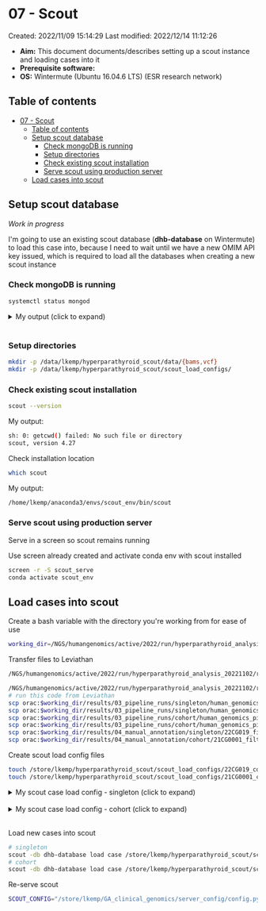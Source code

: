 # 07 - Scout

Created: 2022/11/09 15:14:29
Last modified: 2022/12/14 11:12:26

- **Aim:** This document documents/describes setting up a scout instance and loading cases into it
- **Prerequisite software:**
- **OS:** Wintermute (Ubuntu 16.04.6 LTS) (ESR research network)

## Table of contents

- [07 - Scout](#07---scout)
  - [Table of contents](#table-of-contents)
  - [Setup scout database](#setup-scout-database)
    - [Check mongoDB is running](#check-mongodb-is-running)
    - [Setup directories](#setup-directories)
    - [Check existing scout installation](#check-existing-scout-installation)
    - [Serve scout using production server](#serve-scout-using-production-server)
  - [Load cases into scout](#load-cases-into-scout)

## Setup scout database

*Work in progress*

I'm going to use an existing scout database (**dhb-database** on Wintermute) to load this case into, because I need to wait until we have a new OMIM API key issued, which is required to load all the databases when creating a new scout instance

### Check mongoDB is running

```bash
systemctl status mongod
```

<details><summary markdown="span">My output (click to expand)</summary>

```bash
● mongod.service - MongoDB Database Server
   Loaded: loaded (/lib/systemd/system/mongod.service; disabled; vendor preset: enabled)
   Active: failed (Result: exit-code) since Mon 2022-11-28 11:08:08 NZDT; 49min ago
     Docs: https://docs.mongodb.org/manual
  Process: 26953 ExecStart=/usr/bin/mongod --config /etc/mongod.conf (code=exited, status=48)
 Main PID: 26953 (code=exited, status=48)
```

</details>
<br/>

### Setup directories

```bash
mkdir -p /data/lkemp/hyperparathyroid_scout/data/{bams,vcf}
mkdir -p /data/lkemp/hyperparathyroid_scout/scout_load_configs/
```

### Check existing scout installation

```bash
scout --version
```

My output:

```bash
sh: 0: getcwd() failed: No such file or directory
scout, version 4.27
```

Check installation location

```bash
which scout
```

My output:

```bash
/home/lkemp/anaconda3/envs/scout_env/bin/scout
```

### Serve scout using production server

Serve in a screen so scout remains running

Use screen already created and activate conda env with scout installed

```bash
screen -r -S scout_serve
conda activate scout_env
```

## Load cases into scout

Create a bash variable with the directory you're working from for ease of use

```bash
working_dir=/NGS/humangenomics/active/2022/run/hyperparathyroid_analysis_20221102
```

Transfer files to Leviathan

```bash
/NGS/humangenomics/active/2022/run/hyperparathyroid_analysis_20221102/results/03_pipeline_runs/singleton/human_genomics_pipeline/results/mapped/22CG019_recalibrated.bam

/NGS/humangenomics/active/2022/run/hyperparathyroid_analysis_20221102/results/04_manual_annotation/cohort/21CG0001_filtered_annotated_readyforscout.vcf.gz
# run this code from Leviathan
scp orac:$working_dir/results/03_pipeline_runs/singleton/human_genomics_pipeline/results/mapped/22CG019_recalibrated.bam /store/lkemp/hyperparathyroid_scout/data/bams/
scp orac:$working_dir/results/03_pipeline_runs/singleton/human_genomics_pipeline/results/mapped/22CG019_recalibrated.bam.bai /store/lkemp/hyperparathyroid_scout/data/bams/
scp orac:$working_dir/results/03_pipeline_runs/cohort/human_genomics_pipeline/results/mapped/*_recalibrated.bam /store/lkemp/hyperparathyroid_scout/data/bams/cohort/
scp orac:$working_dir/results/03_pipeline_runs/cohort/human_genomics_pipeline/results/mapped/*_recalibrated.bam.bai /store/lkemp/hyperparathyroid_scout/data/bams/cohort/
scp orac:$working_dir/results/04_manual_annotation/singleton/22CG019_filtered_annotated_readyforscout.vcf.gz /store/lkemp/hyperparathyroid_scout/data/vcf/
scp orac:$working_dir/results/04_manual_annotation/cohort/21CG0001_filtered_annotated_readyforscout.vcf.gz /store/lkemp/hyperparathyroid_scout/data/vcf/
```

Create scout load config files

```bash
touch /store/lkemp/hyperparathyroid_scout/scout_load_configs/22CG019_config.yaml
touch /store/lkemp/hyperparathyroid_scout/scout_load_configs/21CG0001_config.yaml
```

<details><summary markdown="span">My scout case load config - singleton (click to expand)</summary>

```bash
---

owner: DHB

family: '22CG019'
samples:
  - analysis_type: wgs
    sample_id: 22CG019
    father: 0
    mother: 0
    sample_name: 22CG019
    phenotype: affected
    sex: unknown
    tissue_type: blood
    expected_coverage: 30
    bam_path: /store/lkemp/hyperparathyroid_scout/data/bams/22CG019_recalibrated.bam

vcf_snv: /store/lkemp/hyperparathyroid_scout/data/vcf/22CG019_filtered_annotated_readyforscout.vcf.gz
analysis_date: 2022-11-28 12:24:20
human_genome_build: GRCh37
```

</details>
<br/>

<details><summary markdown="span">My scout case load config - cohort (click to expand)</summary>

```bash
---

owner: DHB

family: '21CG0001'
samples:
  - analysis_type: wes
    sample_id: 21CG0001
    father: 0
    mother: 0
    sample_name: 21CG0001
    phenotype: affected
    sex: unknown
    tissue_type: blood
    expected_coverage: 30

vcf_snv: /store/lkemp/hyperparathyroid_scout/data/vcf/21CG0001_filtered_annotated_readyforscout.vcf.gz
analysis_date: 2022-11-28 12:24:20
human_genome_build: GRCh37
```

</details>
<br/>

Load new cases into scout

```bash
# singleton
scout -db dhb-database load case /store/lkemp/hyperparathyroid_scout/scout_load_configs/22CG019_config.yaml
# cohort
scout -db dhb-database load case /store/lkemp/hyperparathyroid_scout/scout_load_configs/21CG0001_config.yaml
```

Re-serve scout

```bash
SCOUT_CONFIG="/store/lkemp/GA_clinical_genomics/server_config/config.py" gunicorn --workers=4 --bind="localhost:6500" scout.server.auto:app --timeout 360 --threads 4
```
